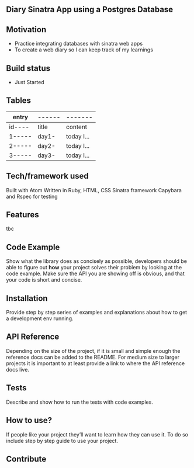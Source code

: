 ## Diary Sinatra App using a Postgres Database

## Motivation
- Practice integrating databases with sinatra web apps
- To create a web diary so I can keep track of my learnings

## Build status
- Just Started

## Tables
|entry|------|-------|
|-------|------|-------|
|id----|title|content|
|1-----|day1-|today I...|
|2-----|day2-|today I...|
|3-----|day3-|today I...|

## Tech/framework used
Built with Atom
Written in Ruby, HTML, CSS
Sinatra framework
Capybara and Rspec for testing

## Features
tbc

## Code Example
Show what the library does as concisely as possible, developers should be able to figure out **how** your project solves their problem by looking at the code example. Make sure the API you are showing off is obvious, and that your code is short and concise.
## Installation
Provide step by step series of examples and explanations about how to get a development env running.
## API Reference
Depending on the size of the project, if it is small and simple enough the reference docs can be added to the README. For medium size to larger projects it is important to at least provide a link to where the API reference docs live.
## Tests
Describe and show how to run the tests with code examples.
## How to use?
If people like your project they’ll want to learn how they can use it. To do so include step by step guide to use your project.
## Contribute
